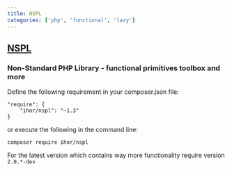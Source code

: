 ```yaml
---
title: NSPL
categories: ['php', 'functional', 'lazy']
---
```

## [NSPL](https://github.com/ihor/NSPL)

### Non-Standard PHP Library - functional primitives toolbox and more

Define the following requirement in your composer.json file:
```
"require": {
    "ihor/nspl": "~1.3"
}
```
or execute the following in the command line:
```
composer require ihor/nspl
```

For the latest version which contains way more functionality require version ```2.0.*-dev```
